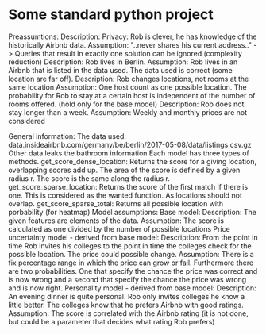 # Some standard python project
Preassumtions:
Description: Privacy: Rob is clever, he has knowledge of the historically Airbnb data.
Assumption: "..never shares his current address.." -> Queries that result in exactly one solution can be ignored (complexity reduction)
Description: Rob lives in Berlin.
Assumption: Rob lives in an Airbnb that is listed in the data used. The data used is correct (some location are far off).
Description: Rob changes locations, not rooms at the same location
Assumption: One host count as one possible location. The probability for Rob to stay at a certain host is independent of  the number of rooms offered. (hold only for the base model)
Description: Rob does not stay longer than a week.
Assumption: Weekly and monthly prices are not considered

General information:
The data used: data.insideairbnb.com/germany/be/berlin/2017-05-08/data/listings.csv.gz
Other data leaks the bathroom information
Each model has three types of methods.
get_score_dense_location:
Returns the score for a giving location, overlapping scores add up.
The area of the score is defined by a given radius r.
The score is the same along the radius r.
get_score_sparse_location:
Returns the score of the first match if there is one.
This is considered as the wanted function. As locations should not overlap. 
get_score_sparse_total:
Returns all possible location with porbability (for heatmap)
Model assumptions:
Base model:
Description: The given features are elements of the data.
Assumption: The score is calculated as one divided by the number of possible locations
Price uncertainty model  - derived from base model:
Description: From the point in time Rob invites his colleges to the point in time the colleges check for the possible location. The price could possible change.
Assumption: There is a fix percentage range in which the price can grow or fall. Furthermore there are two probabilities. One that specify the chance the price was correct and is now wrong and a second that specify the chance the price was wrong  and is now right.
Personality model - derived from base model:
Description: An evening dinner is quite personal. Rob only invites colleges he know a little better. The colleges know that he prefers Airbnb with good ratings. 
Assumption: The score is correlated with the Airbnb rating (it is not done, but could be a parameter that decides what rating Rob prefers)



